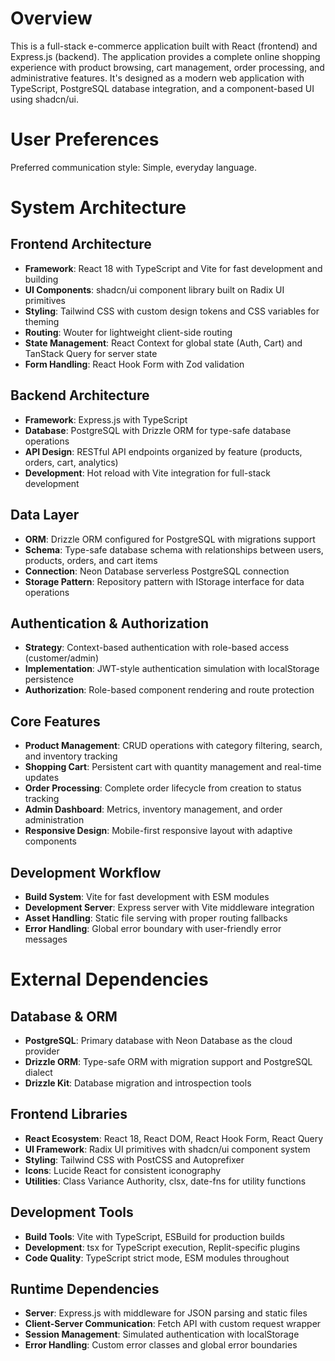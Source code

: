 # Overview

This is a full-stack e-commerce application built with React (frontend) and Express.js (backend). The application provides a complete online shopping experience with product browsing, cart management, order processing, and administrative features. It's designed as a modern web application with TypeScript, PostgreSQL database integration, and a component-based UI using shadcn/ui.

# User Preferences

Preferred communication style: Simple, everyday language.

# System Architecture

## Frontend Architecture
- **Framework**: React 18 with TypeScript and Vite for fast development and building
- **UI Components**: shadcn/ui component library built on Radix UI primitives
- **Styling**: Tailwind CSS with custom design tokens and CSS variables for theming
- **Routing**: Wouter for lightweight client-side routing
- **State Management**: React Context for global state (Auth, Cart) and TanStack Query for server state
- **Form Handling**: React Hook Form with Zod validation

## Backend Architecture
- **Framework**: Express.js with TypeScript
- **Database**: PostgreSQL with Drizzle ORM for type-safe database operations
- **API Design**: RESTful API endpoints organized by feature (products, orders, cart, analytics)
- **Development**: Hot reload with Vite integration for full-stack development

## Data Layer
- **ORM**: Drizzle ORM configured for PostgreSQL with migrations support
- **Schema**: Type-safe database schema with relationships between users, products, orders, and cart items
- **Connection**: Neon Database serverless PostgreSQL connection
- **Storage Pattern**: Repository pattern with IStorage interface for data operations

## Authentication & Authorization
- **Strategy**: Context-based authentication with role-based access (customer/admin)
- **Implementation**: JWT-style authentication simulation with localStorage persistence
- **Authorization**: Role-based component rendering and route protection

## Core Features
- **Product Management**: CRUD operations with category filtering, search, and inventory tracking
- **Shopping Cart**: Persistent cart with quantity management and real-time updates
- **Order Processing**: Complete order lifecycle from creation to status tracking
- **Admin Dashboard**: Metrics, inventory management, and order administration
- **Responsive Design**: Mobile-first responsive layout with adaptive components

## Development Workflow
- **Build System**: Vite for fast development with ESM modules
- **Development Server**: Express server with Vite middleware integration
- **Asset Handling**: Static file serving with proper routing fallbacks
- **Error Handling**: Global error boundary with user-friendly error messages

# External Dependencies

## Database & ORM
- **PostgreSQL**: Primary database with Neon Database as the cloud provider
- **Drizzle ORM**: Type-safe ORM with migration support and PostgreSQL dialect
- **Drizzle Kit**: Database migration and introspection tools

## Frontend Libraries
- **React Ecosystem**: React 18, React DOM, React Hook Form, React Query
- **UI Framework**: Radix UI primitives with shadcn/ui component system
- **Styling**: Tailwind CSS with PostCSS and Autoprefixer
- **Icons**: Lucide React for consistent iconography
- **Utilities**: Class Variance Authority, clsx, date-fns for utility functions

## Development Tools
- **Build Tools**: Vite with TypeScript, ESBuild for production builds
- **Development**: tsx for TypeScript execution, Replit-specific plugins
- **Code Quality**: TypeScript strict mode, ESM modules throughout

## Runtime Dependencies
- **Server**: Express.js with middleware for JSON parsing and static files
- **Client-Server Communication**: Fetch API with custom request wrapper
- **Session Management**: Simulated authentication with localStorage
- **Error Handling**: Custom error classes and global error boundaries